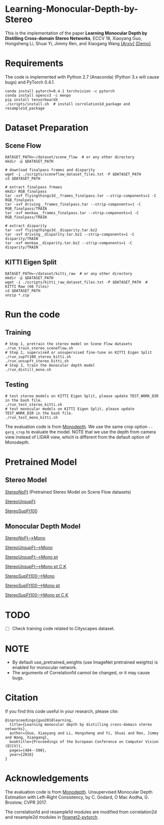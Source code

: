 # Learning-Monocular-Depth-by-Stereo

This is the implementation of the paper **Learning Monocular Depth by Distilling Cross-domain Stereo Networks**, ECCV 18, Xiaoyang Guo, Hongsheng Li, Shuai Yi, Jimmy Ren, and Xiaogang Wang
[\[Arxiv\]](https://arxiv.org/abs/1808.06586) [\[Demo\]](https://www.youtube.com/watch?v=QAcuYT7q_gY)

# Requirements
The code is implemented with Python 2.7 (Anaconda) (Python 3.x will cause bugs) and PyTorch 0.4.1.

    conda install pytorch=0.4.1 torchvision -c pytorch
    conda install opencv3 -c menpo
    pip install tensorboardX
    ./scripts/install.sh  # install correlation1d_package and resample1d_package

# Dataset Preparation
## Scene Flow

    DATASET_PATH=~/dataset/scene_flow  # or any other directory
    mkdir -p $DATASET_PATH

    # download finalpass frames and disparity
    wget -i ./scripts/sceneflow_dataset_files.txt -P $DATASET_PATH
    cd $DATASET_PATH

    # extract finalpass frmaes
    mkdir RGB_finalpass
    tar -xvf flyingthings3d__frames_finalpass.tar --strip-components=1 -C RGB_finalpass
    tar -xvf driving__frames_finalpass.tar --strip-components=1 -C RGB_finalpass/TRAIN
    tar -xvf monkaa__frames_finalpass.tar --strip-components=1 -C RGB_finalpass/TRAIN

    # extract disparity
    tar -xvf flyingthings3d__disparity.tar.bz2
    tar -xvf driving__disparity.tar.bz2 --strip-components=1 -C disparity/TRAIN
    tar -xvf monkaa__disparity.tar.bz2 --strip-components=1 -C disparity/TRAIN

## KITTI Eigen Split
    DATASET_PATH=~/dataset/kitti_raw  # or any other directory
    mkdir -p $DATASET_PATH
    wget -i ./scripts/kitti_raw_dataset_files.txt -P $DATASET_PATH  # KITTI Raw (66 files)
    cd $DATASET_PATH
    unzip *.zip

# Run the code
## Training
    # Step 1, pretrain the stereo model on Scene Flow datasets
    ./run_train_stereo_sceneflow.sh
    # Step 2, supervised or unsupervised fine-tune on KITTI Eigen Split
    ./run_supft100_stereo_kitti.sh
    ./run_unsupft_stereo_kitti.sh
    # Step 3, train the monocular depth model
    ./run_distill_mono.sh
## Testing
    # test stereo models on KITTI Eigen Split, please update TEST_WORK_DIR in the bash file.
    ./run_test_stereo_kitti.sh
    # test monocular models on KITTI Eigen Split, please update TEST_WORK_DIR in the bash file.
    ./run_test_mono_kitti.sh

The evaluation code is from [Monodepth](https://github.com/mrharicot/monodepth). We use the same crop option `--garg_crop` to evaluate the model. NOTE that we use the depth from camera view instead of LIDAR view, which is different from the default option of Monodepth.

# Pretrained Model

## Stereo Model
[StereoNoFt](https://drive.google.com/file/d/1QNLksZYkjiJ7qqxKU0a7kODVcGRebWDZ/view?usp=sharing) (Pretrained Stereo Model on Scene Flow datasets)

[StereoUnsupFt](https://drive.google.com/file/d/1qn20yitJ1zdftkX7XAms5IH-Y7QR4Z9X/view?usp=sharing)

[StereoSupFt100](https://drive.google.com/file/d/1J_fcFv2hXUtL3ADgyqw-GvTredHD8Rsc/view?usp=sharing)

## Monocular Depth Model
[StereoNoFt-->Mono](https://drive.google.com/file/d/1iiy5IfwjsOyN54u17Es29BOszRo_PI0r/view?usp=sharing)

[StereoUnsupFt-->Mono](https://drive.google.com/file/d/1xKVqusfcH4sBkVB8QzoZYBi43ApuxEU0/view?usp=sharing)

[StereoUnsupFt-->Mono pt](https://drive.google.com/file/d/1jCIle8xWHYNFY5pZ9ijac5wP5n8TWIxx/view?usp=sharing)

[StereoUnsupFt-->Mono pt C,K](https://drive.google.com/file/d/1Jxb0A3FaNZJQPFR5p8HIqpAS3pvIBZFL/view?usp=sharing)

[StereoSupFt100-->Mono](https://drive.google.com/file/d/1xmdRL4CnXtsiPlfvHfTY-XWQ1OdI_egf/view?usp=sharing)

[StereoSupFt100-->Mono pt](https://drive.google.com/file/d/1mvpVPr4_mZMrsaKWm7QSYJjbjzkJCVMm/view?usp=sharing)

[StereoSupFt100-->Mono pt C,K](https://drive.google.com/file/d/1urxvXzcSC2gyNxi5MtJxLffazeFXzCwg/view?usp=sharing)


# TODO
- [ ] Check training code related to Cityscapes dataset.

# NOTE
* By default use_pretrained_weights (use ImageNet pretrained weights) is enabled for monocular network.
* The arguments of Correlation1d cannot be changed, or it may cause bugs.

# Citation
If you find this code useful in your research, please cite:

```
@inproceedings{guo2018learning,
  title={Learning monocular depth by distilling cross-domain stereo networks},
  author={Guo, Xiaoyang and Li, Hongsheng and Yi, Shuai and Ren, Jimmy and Wang, Xiaogang},
  booktitle={Proceedings of the European Conference on Computer Vision (ECCV)},
  pages={484--500},
  year={2018}
}
```

# Acknowledgements
The evaluation code is from [Monodepth](https://github.com/mrharicot/monodepth). Unsupervised Monocular Depth Estimation with Left-Right Consistency, by C. Godard, O Mac Aodha, G. Brostow, CVPR 2017.

The correlation1d and resample1d modules are modified from correlation2d and resample2d modules in [flownet2-pytorch](https://github.com/NVIDIA/flownet2-pytorch).
